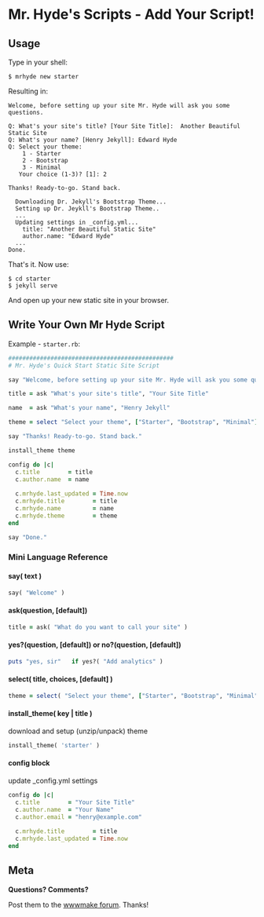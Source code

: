 # Mr. Hyde's Scripts - Add Your Script!


## Usage

Type in your shell:

```
$ mrhyde new starter
```

Resulting in:

```
Welcome, before setting up your site Mr. Hyde will ask you some questions.

Q: What's your site's title? [Your Site Title]:  Another Beautiful Static Site
Q: What's your name? [Henry Jekyll]: Edward Hyde
Q: Select your theme:
    1 - Starter
    2 - Bootstrap
    3 - Minimal
   Your choice (1-3)? [1]: 2 

Thanks! Ready-to-go. Stand back.

  Downloading Dr. Jekyll's Bootstrap Theme...
  Setting up Dr. Jeykll's Bootstrap Theme..
  ...
  Updating settings in _config.yml...
    title: "Another Beautiful Static Site"
    author.name: "Edward Hyde"
  ...
Done.
```

That's it. Now use:

```
$ cd starter
$ jekyll serve
```

And open up your new static site in your browser.



## Write Your Own Mr Hyde Script


Example - `starter.rb`:

```ruby
###############################################
# Mr. Hyde's Quick Start Static Site Script

say "Welcome, before setting up your site Mr. Hyde will ask you some questions."

title = ask "What's your site's title", "Your Site Title"

name  = ask "What's your name", "Henry Jekyll"

theme = select "Select your theme", ["Starter", "Bootstrap", "Minimal"]

say "Thanks! Ready-to-go. Stand back."

install_theme theme

config do |c|
  c.title        = title
  c.author.name  = name
  
  c.mrhyde.last_updated = Time.now
  c.mrhyde.title        = title
  c.mrhyde.name         = name
  c.mrhyde.theme        = theme
end

say "Done."
```


### Mini Language Reference


#### say( text )

```ruby
say( "Welcome" )
```

#### ask(question, [default])

```ruby
title = ask( "What do you want to call your site" )
```

#### yes?(question, [default]) or no?(question, [default])

```ruby
puts "yes, sir"   if yes?( "Add analytics" )
```

#### select( title, choices, [default] )

```ruby
theme = select( "Select your theme", ["Starter", "Bootstrap", "Minimal"] )
```

#### install_theme( key | title )

download and setup (unzip/unpack) theme

```ruby
install_theme( 'starter' )
```


#### config block

update _config.yml settings

```ruby
config do |c|
  c.title        = "Your Site Title"
  c.author.name  = "Your Name"
  c.author.email = "henry@example.com"
      
  c.mrhyde.title        = title
  c.mrhyde.last_updated = Time.now
end
```



## Meta


**Questions? Comments?**

Post them to the [wwwmake forum](http://groups.google.com/group/wwwmake). Thanks!


